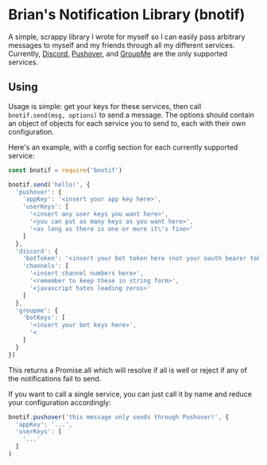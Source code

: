 # Brian's Notification Library (bnotif)

A simple, scrappy library I wrote for myself so I can easily pass arbitrary messages to myself and my friends through all my different services. Currently, [Discord](https://discord.gg), [Pushover](https://pushover.net), and [GroupMe](https://groupme.com) are the only supported services.

## Using

Usage is simple: get your keys for these services, then call `bnotif.send(msg, options)` to send a message. The options should contain an object of objects for each service you to send to, each with their own configuration.

Here's an example, with a config section for each currently supported service:

```js
const bnotif = require('bnotif')

bnotif.send('hello!', {
  'pushover': {
    'appKey': '<insert your app key here>',
    'userKeys': [
      '<insert any user keys you want here>',
      '<you can put as many keys as you want here>',
      '<as long as there is one or more it\'s fine>'
    ]
  },
  'discord': {
    'botToken': '<insert your bot token here (not your oauth bearer token)>',
    'channels': [
      '<insert channel numbers here>',
      '<remember to keep these in string form>',
      '<javascript hates leading zeros>'
    ]
  },
  'groupme': {
    'botKeys': [
      '<insert your bot keys here>',
      '<
    ]
  }
})
```

This returns a Promise.all which will resolve if all is well or reject if any of the notifications fail to send.

If you want to call a single service, you can just call it by name and reduce your configuration accordingly:

```js
bnotif.pushover('this message only sends through Pushover!', {
  'appKey': '...',
  'userKeys': [
    '...'
  ]
)
```
